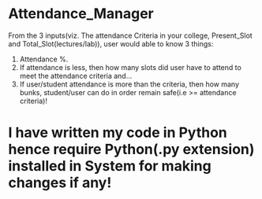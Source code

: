 # Attendance_Manager

From the 3 inputs(viz. The attendance Criteria in your college, Present_Slot and Total_Slot(lectures/lab)), user would able to know 3 things: 
1. Attendance %.
2. If attendance is less, then how many slots did user have to attend to meet the attendance criteria and...
3. If user/student attendance is more than the criteria, then how many bunks, student/user can do in order remain safe(i.e >= attendance criteria)!

# I have written my code in Python hence require Python(.py extension) installed in System for making changes if any!
